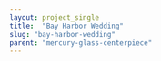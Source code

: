 ```yaml
---
layout: project_single
title:  "Bay Harbor Wedding"
slug: "bay-harbor-wedding"
parent: "mercury-glass-centerpiece"
---
```

 